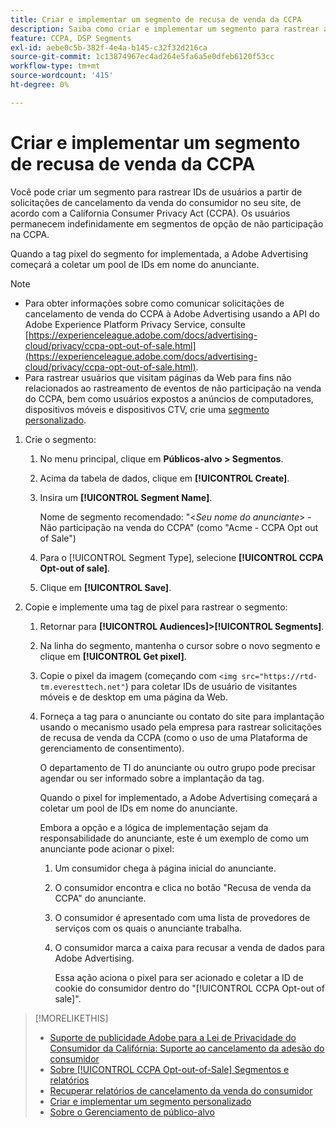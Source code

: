 ```yaml
---
title: Criar e implementar um segmento de recusa de venda da CCPA
description: Saiba como criar e implementar um segmento para rastrear as IDs de usuários das solicitações de cancelamento da venda do consumidor.
feature: CCPA, DSP Segments
exl-id: aebe0c5b-382f-4e4a-b145-c32f32d216ca
source-git-commit: 1c13874967ec4ad264e5fa6a5e0dfeb6120f53cc
workflow-type: tm+mt
source-wordcount: '415'
ht-degree: 0%

---
```


# Criar e implementar um segmento de recusa de venda da CCPA

Você pode criar um segmento para rastrear IDs de usuários a partir de solicitações de cancelamento da venda do consumidor no seu site, de acordo com a California Consumer Privacy Act (CCPA). Os usuários permanecem indefinidamente em segmentos de opção de não participação na CCPA.

Quando a tag pixel do segmento for implementada, a Adobe Advertising começará a coletar um pool de IDs em nome do anunciante.

>[!NOTE]
>
>* Para obter informações sobre como comunicar solicitações de cancelamento de venda do CCPA à Adobe Advertising usando a API do Adobe Experience Platform Privacy Service, consulte [https://experienceleague.adobe.com/docs/advertising-cloud/privacy/ccpa-opt-out-of-sale.html](https://experienceleague.adobe.com/docs/advertising-cloud/privacy/ccpa-opt-out-of-sale.html).
>* Para rastrear usuários que visitam páginas da Web para fins não relacionados ao rastreamento de eventos de não participação na venda do CCPA, bem como usuários expostos a anúncios de computadores, dispositivos móveis e dispositivos CTV, crie uma [segmento personalizado](/help/dsp/audiences/custom-segment-create.md).


1. Crie o segmento:

   1. No menu principal, clique em **Públicos-alvo > Segmentos**.

   1. Acima da tabela de dados, clique em **[!UICONTROL Create]**.

   1. Insira um **[!UICONTROL Segment Name]**.

      Nome de segmento recomendado: &quot;&lt;*Seu nome do anunciante*> - Não participação na venda do CCPA&quot; (como &quot;Acme - CCPA Opt out of Sale&quot;)

   1. Para o [!UICONTROL Segment Type], selecione **[!UICONTROL CCPA Opt-out of sale]**.

   1. Clique em **[!UICONTROL Save]**.

1. Copie e implemente uma tag de pixel para rastrear o segmento:

   1. Retornar para **[!UICONTROL Audiences]>[!UICONTROL Segments]**.

   1. Na linha do segmento, mantenha o cursor sobre o novo segmento e clique em **[!UICONTROL Get pixel]**.

   1. Copie o pixel da imagem (começando com `<img src="https://rtd-tm.everesttech.net"`) para coletar IDs de usuário de visitantes móveis e de desktop em uma página da Web.

   1. Forneça a tag para o anunciante ou contato do site para implantação usando o mecanismo usado pela empresa para rastrear solicitações de recusa de venda da CCPA (como o uso de uma Plataforma de gerenciamento de consentimento).

      O departamento de TI do anunciante ou outro grupo pode precisar agendar ou ser informado sobre a implantação da tag.

      Quando o pixel for implementado, a Adobe Advertising começará a coletar um pool de IDs em nome do anunciante.

      Embora a opção e a lógica de implementação sejam da responsabilidade do anunciante, este é um exemplo de como um anunciante pode acionar o pixel:

      1. Um consumidor chega à página inicial do anunciante.
      1. O consumidor encontra e clica no botão &quot;Recusa de venda da CCPA&quot; do anunciante.
      1. O consumidor é apresentado com uma lista de provedores de serviços com os quais o anunciante trabalha.
      1. O consumidor marca a caixa para recusar a venda de dados para Adobe Advertising.

         Essa ação aciona o pixel para ser acionado e coletar a ID de cookie do consumidor dentro do &quot;[!UICONTROL CCPA Opt-out of sale]&quot;.

>[!MORELIKETHIS]
>
>* [Suporte de publicidade Adobe para a Lei de Privacidade do Consumidor da Califórnia: Suporte ao cancelamento da adesão do consumidor](/help/privacy/ccpa-opt-out-of-sale.md)
>* [Sobre [!UICONTROL CCPA Opt-out-of-Sale] Segmentos e relatórios](ccpa-opt-out-about.md)
>* [Recuperar relatórios de cancelamento da venda do consumidor](ccpa-opt-out-segment-report-retrieve.md)
>* [Criar e implementar um segmento personalizado](custom-segment-create.md)
>* [Sobre o Gerenciamento de público-alvo](audience-about.md)

